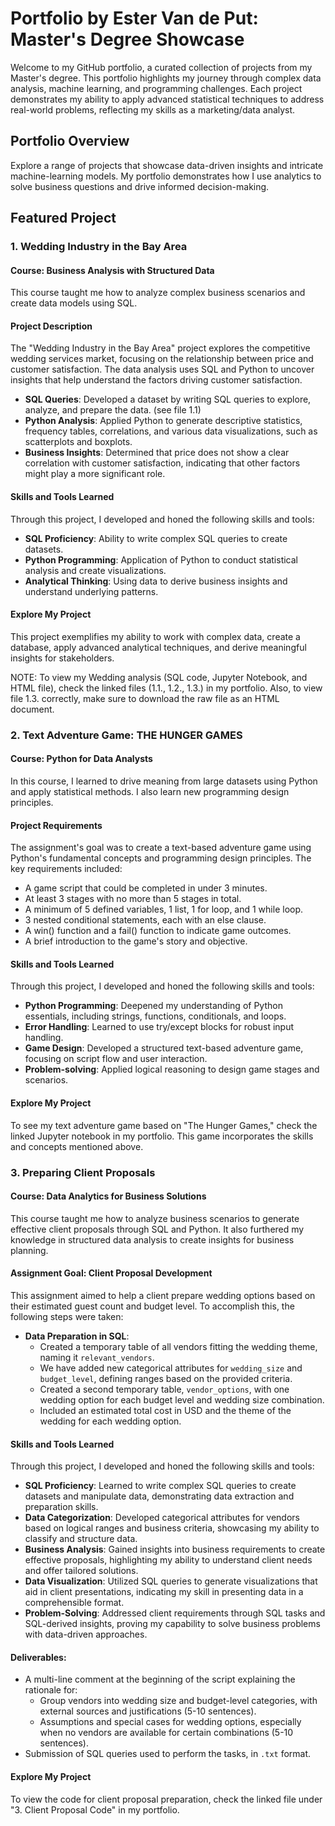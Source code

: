 # Portfolio by Ester Van de Put: Master's Degree Showcase

Welcome to my GitHub portfolio, a curated collection of projects from my Master's degree. This portfolio highlights my journey through complex data analysis, machine learning, and programming challenges. Each project demonstrates my ability to apply advanced statistical techniques to address real-world problems, reflecting my skills as a marketing/data analyst.

## Portfolio Overview
Explore a range of projects that showcase data-driven insights and intricate machine-learning models. My portfolio demonstrates how I use analytics to solve business questions and drive informed decision-making.

## Featured Project

### 1. Wedding Industry in the Bay Area
#### Course: Business Analysis with Structured Data
This course taught me how to  analyze complex business scenarios and create data models using SQL.

#### Project Description
The "Wedding Industry in the Bay Area" project explores the competitive wedding services market, focusing on the relationship between price and customer satisfaction. The data analysis uses SQL and Python to uncover insights that help understand the factors driving customer satisfaction.

- **SQL Queries**: Developed a dataset by writing SQL queries to explore, analyze, and prepare the data. (see file 1.1)
- **Python Analysis**: Applied Python to generate descriptive statistics, frequency tables, correlations, and various data visualizations, such as scatterplots and boxplots. 
- **Business Insights**: Determined that price does not show a clear correlation with customer satisfaction, indicating that other factors might play a more significant role. 

#### Skills and Tools Learned
Through this project, I developed and honed the following skills and tools:

- **SQL Proficiency**: Ability to write complex SQL queries to create datasets.
- **Python Programming**: Application of Python to conduct statistical analysis and create visualizations.
- **Analytical Thinking**: Using data to derive business insights and understand underlying patterns.

#### Explore My Project
This project exemplifies my ability to work with complex data, create a database, apply advanced analytical techniques, and derive meaningful insights for stakeholders.

NOTE: To view my Wedding analysis (SQL code, Jupyter Notebook, and HTML file), check the linked files (1.1., 1.2., 1.3.) in my portfolio. Also, to view file 1.3. correctly, make sure to download the raw file as an HTML document. 

### 2. Text Adventure Game: THE HUNGER GAMES
#### Course: Python for Data Analysts
In this course, I learned to drive meaning from large datasets using Python and apply statistical methods. I also learn new programming design principles.

#### Project Requirements
The assignment's goal was to create a text-based adventure game using Python's fundamental concepts and programming design principles. The key requirements included:

- A game script that could be completed in under 3 minutes.
- At least 3 stages with no more than 5 stages in total.
- A minimum of 5 defined variables, 1 list, 1 for loop, and 1 while loop.
- 3 nested conditional statements, each with an else clause.
- A win() function and a fail() function to indicate game outcomes.
- A brief introduction to the game's story and objective.

#### Skills and Tools Learned
Through this project, I developed and honed the following skills and tools:

- **Python Programming**: Deepened my understanding of Python essentials, including strings, functions, conditionals, and loops.
- **Error Handling**: Learned to use try/except blocks for robust input handling.
- **Game Design**: Developed a structured text-based adventure game, focusing on script flow and user interaction.
- **Problem-solving**: Applied logical reasoning to design game stages and scenarios.

#### Explore My Project
To see my text adventure game based on "The Hunger Games," check the linked Jupyter notebook in my portfolio. This game incorporates the skills and concepts mentioned above.

### 3. Preparing Client Proposals
#### Course: Data Analytics for Business Solutions
This course taught me how to analyze business scenarios to generate effective client proposals through SQL and Python. It also furthered my knowledge in structured data analysis to create insights for business planning.

#### Assignment Goal: Client Proposal Development
This assignment aimed to help a client prepare wedding options based on their estimated guest count and budget level. To accomplish this, the following steps were taken:

- **Data Preparation in SQL**:
  - Created a temporary table of all vendors fitting the wedding theme, naming it `relevant_vendors`.
  - We have added new categorical attributes for `wedding_size` and `budget_level`, defining ranges based on the provided criteria.
  - Created a second temporary table, `vendor_options`, with one wedding option for each budget level and wedding size combination.
  - Included an estimated total cost in USD and the theme of the wedding for each wedding option.

#### Skills and Tools Learned
Through this project, I developed and honed the following skills and tools:

- **SQL Proficiency**: Learned to write complex SQL queries to create datasets and manipulate data, demonstrating data extraction and preparation skills.
- **Data Categorization**: Developed categorical attributes for vendors based on logical ranges and business criteria, showcasing my ability to classify and structure data.
- **Business Analysis**: Gained insights into business requirements to create effective proposals, highlighting my ability to understand client needs and offer tailored solutions.
- **Data Visualization**: Utilized SQL queries to generate visualizations that aid in client presentations, indicating my skill in presenting data in a comprehensible format.
- **Problem-Solving**: Addressed client requirements through SQL tasks and SQL-derived insights, proving my capability to solve business problems with data-driven approaches.

#### Deliverables:
- A multi-line comment at the beginning of the script explaining the rationale for:
  - Group vendors into wedding size and budget-level categories, with external sources and justifications (5-10 sentences).
  - Assumptions and special cases for wedding options, especially when no vendors are available for certain combinations (5-10 sentences).
- Submission of SQL queries used to perform the tasks, in `.txt` format.

#### Explore My Project
To view the code for client proposal preparation, check the linked file under "3. Client Proposal Code" in my portfolio.


